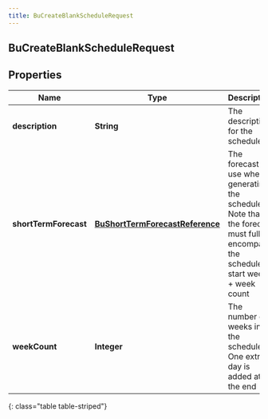 ```yaml
---
title: BuCreateBlankScheduleRequest
---
```

## BuCreateBlankScheduleRequest


## Properties

| Name | Type | Description | Notes |
| ------------ | ------------- | ------------- | ------------- |
| **description** | <!----><!---->**String**<!----> | The description for the schedule |  |
| **shortTermForecast** | <!----><!---->[**BuShortTermForecastReference**](BuShortTermForecastReference.html)<!----> | The forecast to use when generating the schedule.  Note that the forecast must fully encompass the schedule's start week + week count |  [optional] |
| **weekCount** | <!----><!---->**Integer**<!----> | The number of weeks in the schedule. One extra day is added at the end |  |
{: class="table table-striped"}



